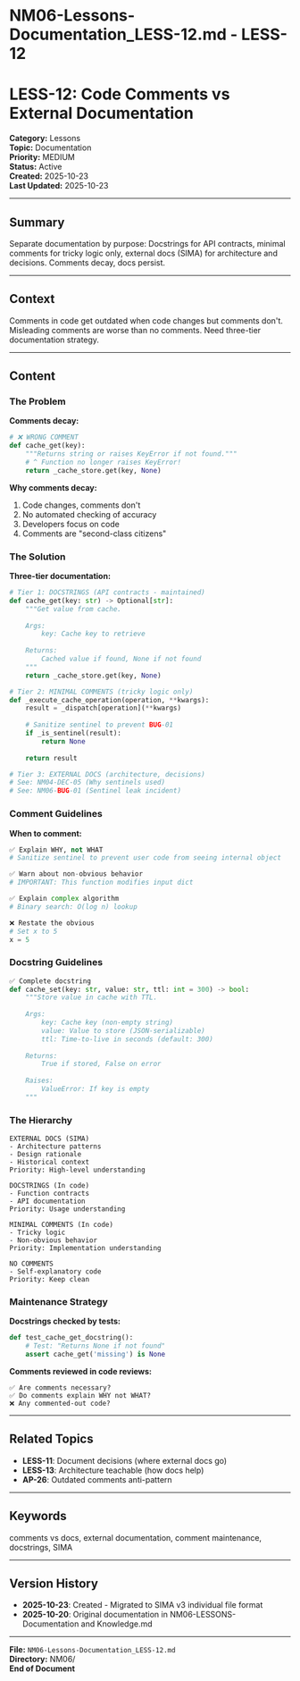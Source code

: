 # NM06-Lessons-Documentation_LESS-12.md - LESS-12

# LESS-12: Code Comments vs External Documentation

**Category:** Lessons  
**Topic:** Documentation  
**Priority:** MEDIUM  
**Status:** Active  
**Created:** 2025-10-23  
**Last Updated:** 2025-10-23

---

## Summary

Separate documentation by purpose: Docstrings for API contracts, minimal comments for tricky logic only, external docs (SIMA) for architecture and decisions. Comments decay, docs persist.

---

## Context

Comments in code get outdated when code changes but comments don't. Misleading comments are worse than no comments. Need three-tier documentation strategy.

---

## Content

### The Problem

**Comments decay:**
```python
# ❌ WRONG COMMENT
def cache_get(key):
    """Returns string or raises KeyError if not found."""
    # ^ Function no longer raises KeyError!
    return _cache_store.get(key, None)
```

**Why comments decay:**
1. Code changes, comments don't
2. No automated checking of accuracy
3. Developers focus on code
4. Comments are "second-class citizens"

### The Solution

**Three-tier documentation:**

```python
# Tier 1: DOCSTRINGS (API contracts - maintained)
def cache_get(key: str) -> Optional[str]:
    """Get value from cache.
    
    Args:
        key: Cache key to retrieve
        
    Returns:
        Cached value if found, None if not found
    """
    return _cache_store.get(key, None)

# Tier 2: MINIMAL COMMENTS (tricky logic only)
def _execute_cache_operation(operation, **kwargs):
    result = _dispatch[operation](**kwargs)
    
    # Sanitize sentinel to prevent BUG-01
    if _is_sentinel(result):
        return None
    
    return result

# Tier 3: EXTERNAL DOCS (architecture, decisions)
# See: NM04-DEC-05 (Why sentinels used)
# See: NM06-BUG-01 (Sentinel leak incident)
```

### Comment Guidelines

**When to comment:**
```python
✅ Explain WHY, not WHAT
# Sanitize sentinel to prevent user code from seeing internal object

✅ Warn about non-obvious behavior
# IMPORTANT: This function modifies input dict

✅ Explain complex algorithm
# Binary search: O(log n) lookup

❌ Restate the obvious
# Set x to 5
x = 5
```

### Docstring Guidelines

```python
✅ Complete docstring
def cache_set(key: str, value: str, ttl: int = 300) -> bool:
    """Store value in cache with TTL.
    
    Args:
        key: Cache key (non-empty string)
        value: Value to store (JSON-serializable)
        ttl: Time-to-live in seconds (default: 300)
        
    Returns:
        True if stored, False on error
        
    Raises:
        ValueError: If key is empty
    """
```

### The Hierarchy

```
EXTERNAL DOCS (SIMA)
- Architecture patterns
- Design rationale
- Historical context
Priority: High-level understanding

DOCSTRINGS (In code)
- Function contracts
- API documentation
Priority: Usage understanding

MINIMAL COMMENTS (In code)
- Tricky logic
- Non-obvious behavior
Priority: Implementation understanding

NO COMMENTS
- Self-explanatory code
Priority: Keep clean
```

### Maintenance Strategy

**Docstrings checked by tests:**
```python
def test_cache_get_docstring():
    # Test: "Returns None if not found"
    assert cache_get('missing') is None
```

**Comments reviewed in code reviews:**
```
✅ Are comments necessary?
✅ Do comments explain WHY not WHAT?
❌ Any commented-out code?
```

---

## Related Topics

- **LESS-11**: Document decisions (where external docs go)
- **LESS-13**: Architecture teachable (how docs help)
- **AP-26**: Outdated comments anti-pattern

---

## Keywords

comments vs docs, external documentation, comment maintenance, docstrings, SIMA

---

## Version History

- **2025-10-23**: Created - Migrated to SIMA v3 individual file format
- **2025-10-20**: Original documentation in NM06-LESSONS-Documentation and Knowledge.md

---

**File:** `NM06-Lessons-Documentation_LESS-12.md`  
**Directory:** NM06/  
**End of Document**
